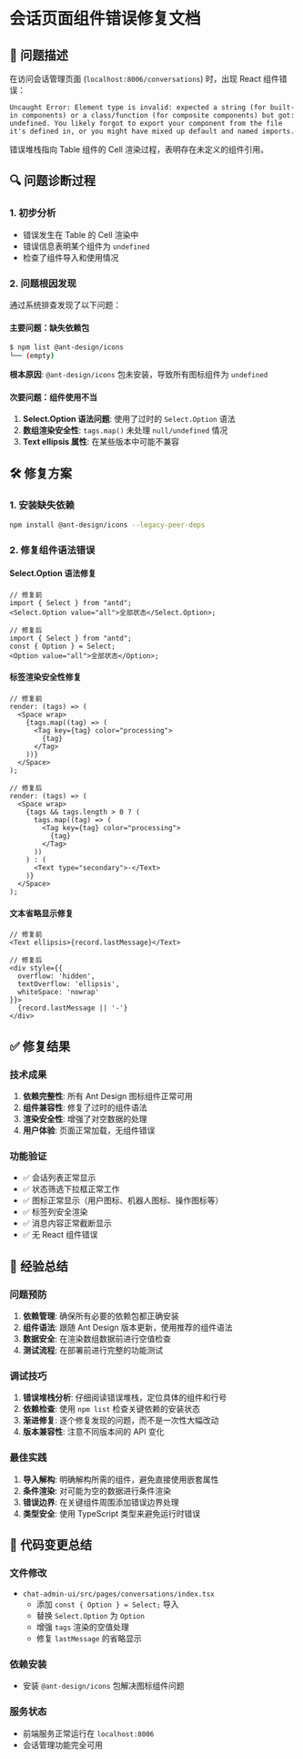 # 会话页面组件错误修复文档

## 🐛 问题描述

在访问会话管理页面 (`localhost:8006/conversations`) 时，出现 React 组件错误：

```
Uncaught Error: Element type is invalid: expected a string (for built-in components) or a class/function (for composite components) but got: undefined. You likely forgot to export your component from the file it's defined in, or you might have mixed up default and named imports.
```

错误堆栈指向 Table 组件的 Cell 渲染过程，表明存在未定义的组件引用。

## 🔍 问题诊断过程

### 1. 初步分析

- 错误发生在 Table 的 Cell 渲染中
- 错误信息表明某个组件为 `undefined`
- 检查了组件导入和使用情况

### 2. 问题根因发现

通过系统排查发现了以下问题：

#### 主要问题：缺失依赖包

```bash
$ npm list @ant-design/icons
└── (empty)
```

**根本原因**: `@ant-design/icons` 包未安装，导致所有图标组件为 `undefined`

#### 次要问题：组件使用不当

1. **Select.Option 语法问题**: 使用了过时的 `Select.Option` 语法
2. **数组渲染安全性**: `tags.map()` 未处理 `null/undefined` 情况
3. **Text ellipsis 属性**: 在某些版本中可能不兼容

## 🛠️ 修复方案

### 1. 安装缺失依赖

```bash
npm install @ant-design/icons --legacy-peer-deps
```

### 2. 修复组件语法错误

#### Select.Option 语法修复

```tsx
// 修复前
import { Select } from "antd";
<Select.Option value="all">全部状态</Select.Option>;

// 修复后
import { Select } from "antd";
const { Option } = Select;
<Option value="all">全部状态</Option>;
```

#### 标签渲染安全性修复

```tsx
// 修复前
render: (tags) => (
  <Space wrap>
    {tags.map((tag) => (
      <Tag key={tag} color="processing">
        {tag}
      </Tag>
    ))}
  </Space>
);

// 修复后
render: (tags) => (
  <Space wrap>
    {tags && tags.length > 0 ? (
      tags.map((tag) => (
        <Tag key={tag} color="processing">
          {tag}
        </Tag>
      ))
    ) : (
      <Text type="secondary">-</Text>
    )}
  </Space>
);
```

#### 文本省略显示修复

```tsx
// 修复前
<Text ellipsis>{record.lastMessage}</Text>

// 修复后
<div style={{
  overflow: 'hidden',
  textOverflow: 'ellipsis',
  whiteSpace: 'nowrap'
}}>
  {record.lastMessage || '-'}
</div>
```

## ✅ 修复结果

### 技术成果

1. **依赖完整性**: 所有 Ant Design 图标组件正常可用
2. **组件兼容性**: 修复了过时的组件语法
3. **渲染安全性**: 增强了对空数据的处理
4. **用户体验**: 页面正常加载，无组件错误

### 功能验证

- ✅ 会话列表正常显示
- ✅ 状态筛选下拉框正常工作
- ✅ 图标正常显示（用户图标、机器人图标、操作图标等）
- ✅ 标签列安全渲染
- ✅ 消息内容正常截断显示
- ✅ 无 React 组件错误

## 📝 经验总结

### 问题预防

1. **依赖管理**: 确保所有必要的依赖包都正确安装
2. **组件语法**: 跟随 Ant Design 版本更新，使用推荐的组件语法
3. **数据安全**: 在渲染数组数据前进行空值检查
4. **测试流程**: 在部署前进行完整的功能测试

### 调试技巧

1. **错误堆栈分析**: 仔细阅读错误堆栈，定位具体的组件和行号
2. **依赖检查**: 使用 `npm list` 检查关键依赖的安装状态
3. **渐进修复**: 逐个修复发现的问题，而不是一次性大幅改动
4. **版本兼容性**: 注意不同版本间的 API 变化

### 最佳实践

1. **导入解构**: 明确解构所需的组件，避免直接使用嵌套属性
2. **条件渲染**: 对可能为空的数据进行条件渲染
3. **错误边界**: 在关键组件周围添加错误边界处理
4. **类型安全**: 使用 TypeScript 类型来避免运行时错误

## 🔧 代码变更总结

### 文件修改

- `chat-admin-ui/src/pages/conversations/index.tsx`
  - 添加 `const { Option } = Select;` 导入
  - 替换 `Select.Option` 为 `Option`
  - 增强 `tags` 渲染的空值处理
  - 修复 `lastMessage` 的省略显示

### 依赖安装

- 安装 `@ant-design/icons` 包解决图标组件问题

### 服务状态

- 前端服务正常运行在 `localhost:8006`
- 会话管理功能完全可用
